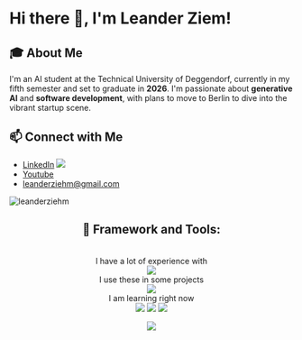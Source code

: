 # Hi there 👋, I'm Leander Ziem!

## 🎓 About Me
I'm an AI student at the Technical University of Deggendorf, currently in my fifth semester and set to graduate in **2026**. I'm passionate about **generative AI** and **software development**, with plans to move to Berlin to dive into the vibrant startup scene.
## 📫 Connect with Me
- [LinkedIn](https://www.linkedin.com/in/leanderziehm333/)   <img src="https://skillicons.dev/icons?i=linkedin" />
- [Youtube](https://www.youtube.com/@LeandersLife)
- leanderziehm@gmail.com

<p align="left">
  <img src="https://komarev.com/ghpvc/?username=leanderziehm&label=Profile%20views&color=0e75b6&style=flat" alt="leanderziehm" />
</p>

<h2 align="center">🔮 Framework and Tools:</h2>


<p align="center">
  <br>I have a lot of experience with<br>
  <img src="https://skillicons.dev/icons?i=html,css,javascript,python" />
  <br>I use these in some projects<br>
  <img src="https://skillicons.dev/icons?i=unity,blender,ae,ps,androidstudio,opencv,arduino,discord,firebase,supabase,java,selenium,flask,django,sklearn,windows,linux" />
  <br>I am learning right now<br>
  <img src="https://skillicons.dev/icons?i=react,nextjs,figma,mongodb,tailwind,nodejs,express,jenkins,githubactions" />
   <img src="https://skillicons.dev/icons?i=postgres,fastapi,docker,d3,dotnet,latex,threejs,nginx" />
  <img src="https://skillicons.dev/icons?i=wordpress" />

  

  
</p>

<div align="center">
  <a  href="https://github.com/anuraghazra/github-readme-stats"><img align="center" src="https://github-readme-stats.vercel.app/api/top-langs/?username=leanderziehm&theme=tokyonight" /></a>
</div>

<!-- 
    
    <td style="background-color: #f0f0f0;">
      <a href="https://github.com/anuraghazra/github-readme-stats">
        <img align="center" src="https://github-readme-stats.vercel.app/api/wakatime?username=leanderziehm&theme=tokyonight&layout=compact" alt="Shakur's WakaTime stats" />
      </a>
    </td>

<!-- <img src="https://user-images.githubusercontent.com/73097560/115834477-dbab4500-a447-11eb-908a-139a6edaec5c.gif">
<h2 align="center">🔮 Statistics and Metrics:</h2>
<div align="center">
  <img align="center" src="http://github-profile-summary-cards.vercel.app/api/cards/stats?username=leanderziehm&theme=2077" height="180em" />
  <img align="center" src="http://github-profile-summary-cards.vercel.app/api/cards/repos-per-language?username=leanderziehm&theme=2077" height="180em" />
</div>
<br>
<img src="https://user-images.githubusercontent.com/73097560/115834477-dbab4500-a447-11eb-908a-139a6edaec5c.gif">
<h2 align="center">⚡Activity Graph:</h2>
<img align="center" src="https://github-readme-activity-graph.vercel.app/graph?username=leanderziehm&theme=react-dark"/>
-->
